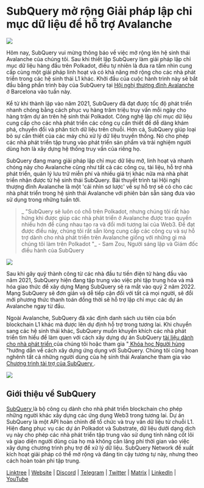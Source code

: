 # SubQuery mở rộng Giải pháp lập chỉ mục dữ liệu để hỗ trợ Avalanche

![](https://miro.medium.com/max/1400/1*TzciSe7GYLJs_2d9BoXXXQ.png)

Hôm nay, SubQuery vui mừng thông báo về việc mở rộng lên hệ sinh thái Avalanche của chúng tôi. Sau khi thiết lập SubQuery làm giải pháp lập chỉ mục dữ liệu hàng đầu trên Polkadot, điều tự nhiên là đưa ra tầm nhìn cung cấp cùng một giải pháp linh hoạt và có khả năng mở rộng cho các nhà phát triển trong các hệ sinh thái L1 khác. Khởi đầu của cuộc hành trình này sẽ bắt đầu bằng phần trình bày của SubQuery tại [ Hội nghị thượng đỉnh Avalanche ](https://www.avalanchesummit.com/agenda) ở Barcelona vào tuần này.

Kể từ khi thành lập vào năm 2021, SubQuery đã đạt được tốc độ phát triển nhanh chóng bằng cách phục vụ hàng trăm triệu truy vấn mỗi ngày cho hàng trăm dự án trên hệ sinh thái Polkadot. Công nghệ lập chỉ mục dữ liệu cung cấp cho các nhà phát triển các công cụ cần thiết để dễ dàng khám phá, chuyển đổi và phân tích dữ liệu trên chuỗi. Hơn cả, SubQuery giúp loại bỏ sự cần thiết của các máy chủ xử lý dữ liệu truyền thống. Nó cho phép các nhà phát triển tập trung vào phát triển sản phẩm và trải nghiệm người dùng hơn là xây dựng hệ thống truy vấn của riêng họ.

SubQuery đang mang giải pháp lập chỉ mục dữ liệu mở, linh hoạt và nhanh chóng này cho Avalanche cũng như tất cả các công cụ, tài liệu, hỗ trợ nhà phát triển, quản lý lưu trữ miễn phí và nhiều giá trị khác nữa mà nhà phát triển nhận được từ hệ sinh thái SubQuery. Bài thuyết trình tại Hội nghị thượng đỉnh Avalanche là một 'cái nhìn sơ lược' về sự hỗ trợ sẽ có cho các nhà phát triển trong hệ sinh thái Avalanche với phiên bản sẵn sàng đưa vào sử dụng trong những tuần tới.

> _ "SubQuery sẽ luôn có chỗ trên Polkadot, nhưng chúng tôi rất hào hứng khi được giúp các nhà phát triển ở Avalanche được trao quyền nhiều hơn để cùng nhau tạo ra và đổi mới tương lai của Web3. Để đạt được điều này, chúng tôi rất sẵn lòng cung cấp các công cụ và sự hỗ trợ dành cho nhà phát triển trên Avalanche giống với những gì mà chúng tôi làm trên Polkadot "_ - Sam Zou, Người sáng lập và Giám đốc điều hành của SubQuery

![](https://miro.medium.com/max/1400/0*F6j717yuckn37cNe)

Sau khi gây quỹ thành công từ các nhà đầu tư tiền điện tử hàng đầu vào năm 2021, SubQuery hiện đang tập trung vào việc phi tập trung hóa và mã hóa giao thức để xây dựng Mạng SubQuery sẽ ra mắt vào quý 2 năm 2022. Mạng SubQuery sẽ đơn giản và dễ tiếp cận đối với tất cả mọi người, sẽ đổi mới phương thức thanh toán đồng thời sẽ hỗ trợ lập chỉ mục các dự án Avalanche ngay từ đầu.

Ngoài Avalanche, SubQuery đã xác định danh sách ưu tiên của bốn blockchain L1 khác mà được lên dự định hỗ trợ trong tương lai. Khi chuyển sang các hệ sinh thái khác, SubQuery muốn khuyến khích các nhà phát triển tìm hiểu để làm quen với cách xây dựng dự án SubQuery [ tài liệu dành cho nhà phát triển ](https://doc.subquery.network/) của chúng tôi hoặc tham gia "[ Khóa học Người hùng ](https://subquery.coassemble.com/unlock/dOKZW6O#/) "hướng dẫn về cách xây dựng ứng dụng với SubQuery. Chúng tôi cũng hoan nghênh tất cả những người dùng của hệ sinh thái Avalanche tham gia vào [ Chương trình tài trợ của SubQuery ](https://subquery.network/grants).

![](https://miro.medium.com/max/1400/1*lvd3P9kg-PNhGIWLtBh8-A.jpeg)

## Giới thiệu về SubQuery

[ SubQuery ](https://subquery.network) là bộ công cụ dành cho nhà phát triển blockchain cho phép những người khác xây dựng các ứng dụng Web3 trong tương lai. Dự án SubQuery là một API hoàn chỉnh để tổ chức và truy vấn dữ liệu từ chuỗi L1. Hiện đang phục vụ các dự án Polkadot và Substrate, dữ liệu dưới dạng dịch vụ này cho phép các nhà phát triển tập trung vào sử dụng tính năng cốt lõi và giao diện người dùng của họ mà không cần lãng phí thời gian vào việc xây dựng chương trình phụ trợ để xử lý dữ liệu. SubQuery Network đề xuất kích hoạt giải pháp có thể mở rộng và đáng tin cậy tương tự này, nhưng theo cách hoàn toàn phi tập trung.

​​[Linktree](https://linktr.ee/subquerynetwork) | [Website](https://subquery.network/) | [Discord](https://discord.com/invite/78zg8aBSMG) | [Telegram](https://t.me/subquerynetwork) | [Twitter](https://twitter.com/subquerynetwork) | [Matrix](https://matrix.to/#/#subquery:matrix.org) | [LinkedIn](https://www.linkedin.com/company/subquery) | [YouTube](https://www.youtube.com/channel/UCi1a6NUUjegcLHDFLr7CqLw)

